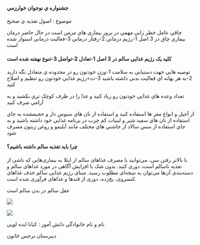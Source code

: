 
<!DOCTYPE html>
<div>
<html>
<head>
<title>جشنوانواره ي نوجوان خوارارزمي</title>
<meta charset="UTF-8">
</head>
<body>

<h4>
<p>جشنواره ي نوجوان خوارزمي</p></h4>
<p>موضوع : اصول تغذيه ي صحيح</p>
<p>چاقي عامل خطر زايي مهمي در بروز بيماري هاي مزمن است در حال حاضر درمان بيماري چاق در 3 اصل 1-رژيم درماني 2-رفتار درماني 3-فعاليت درماني استوار شده است</p>
<h4>
<p>کليد يک رژيم غذايي سالم در 3 اصل 1-تعادل 2-تواضل 3-تنوع نهفته شده است</p></h4>
<p>توصيه هايي جهت دستيابي به سلامت 1-وزن خودتون رو در محدوده ي متعادل نگه داريد 2-به هر بهانه اي فعاليت بدني داشته باشيد 3-ت=رژيم غذايي خودتون رو تنظيم و اصلاح کنيد</p>
<p>تعداد وعده هاي غذايي خودتون رو زياد کنيد و غذا را در ظرف کوچک تري بکشيد و به آرامي صرف کنيد</p>
<p>از آجيل و انواع مغز ها استفاده کنيد و استفاده از نان هاي سبوس دار و حجيمشده به جاي استفاده از نان هاي سفيد شير و لبنيات کم چرب در برنامه غذايي خود داشته باشيد و به جاي استفاده از سس سالاد از جاشني هاي مختلف مانند آبليمو و روغن زيتون مصرف شود</p>
<h4>چرا باید تغذیه سالم داشته باشیم؟</h4>
<p>
    با بالاتر رفتن سن، می‌توانید با مصرف غذاهای سالم از ابتلا به بیماری‌هایی که ناشی از تغذیه ناسالم است، دوری کنید. بدون شک با افزایش آگاهی در مورد غذاهای سالم و دسته‌بندی آن‌ها می‌توان به نتیجه‌‌ای مطلوب رسید. مبنای رژیم غذایی سالم حذف غذاهای کنسروی، یخ‌زده، دوری از قندها و غذا‌های فرآوری شده است.</p>
<p>عقل سالم در بدن سالم است</p>
<p> <img src="pictures/421fc690-34af-11ee-8936-d76a42605518.jpg"> </p>

<img src="pictures/6517bb601e0ee.gif">
<p>نام و نام خانوادگی دانش آموز : کیانا ایده لویی</p>
<p>دبیرستان نرجس خاتون</p>
</div>
</html>
</!DOCTYPE html>
